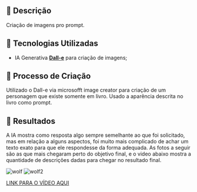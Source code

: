 
## 📒 Descrição
Criação de imagens pro prompt.

## 🤖 Tecnologias Utilizadas
- IA Generativa **[Dall-e](https://designer.microsoft.com/image-creator)** para criação de imagens;

## 🧐 Processo de Criação
Utilizado o Dall-e via microsofft image creator para criação de um personagem que existe somente em livro. Usado a aparência descrita no livro como prompt.



## 🚀 Resultados
A IA mostra como resposta algo sempre semelhante ao que foi solicitado, mas em relação a alguns aspectos, foi muito mais complicado de achar um texto exato para que ele respondesse da forma adequada. As fotos a seguir são as que mais chegaram perto do objetivo final, e o video abaixo mostra a quantidade de descrições dadas para chegar no resultado final.

![wolf](https://github.com/AngaWende/lab-natty-or-not/assets/106128009/4721d853-27ca-4297-9ecb-741720b0828a)
![wolf2](https://github.com/AngaWende/lab-natty-or-not/assets/106128009/6c4c3cbb-f578-433a-8dc3-727b915ce898)


[LINK PARA O VÍDEO AQUI](https://drive.google.com/file/d/1U34VvEUP95IlKoS3Tq3Ye91CwbX8NUX-/view?usp=drive_link)



